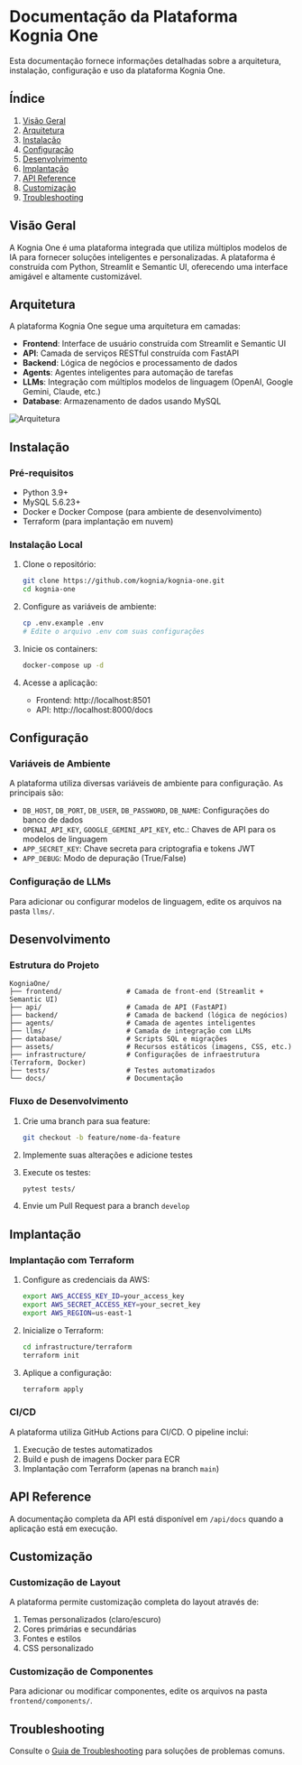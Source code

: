 # Documentação da Plataforma Kognia One

Esta documentação fornece informações detalhadas sobre a arquitetura, instalação, configuração e uso da plataforma Kognia One.

## Índice

1. [Visão Geral](#visão-geral)
2. [Arquitetura](#arquitetura)
3. [Instalação](#instalação)
4. [Configuração](#configuração)
5. [Desenvolvimento](#desenvolvimento)
6. [Implantação](#implantação)
7. [API Reference](#api-reference)
8. [Customização](#customização)
9. [Troubleshooting](#troubleshooting)

## Visão Geral

A Kognia One é uma plataforma integrada que utiliza múltiplos modelos de IA para fornecer soluções inteligentes e personalizadas. A plataforma é construída com Python, Streamlit e Semantic UI, oferecendo uma interface amigável e altamente customizável.

## Arquitetura

A plataforma Kognia One segue uma arquitetura em camadas:

- **Frontend**: Interface de usuário construída com Streamlit e Semantic UI
- **API**: Camada de serviços RESTful construída com FastAPI
- **Backend**: Lógica de negócios e processamento de dados
- **Agents**: Agentes inteligentes para automação de tarefas
- **LLMs**: Integração com múltiplos modelos de linguagem (OpenAI, Google Gemini, Claude, etc.)
- **Database**: Armazenamento de dados usando MySQL

![Arquitetura](./images/architecture.png)

## Instalação

### Pré-requisitos

- Python 3.9+
- MySQL 5.6.23+
- Docker e Docker Compose (para ambiente de desenvolvimento)
- Terraform (para implantação em nuvem)

### Instalação Local

1. Clone o repositório:
   ```bash
   git clone https://github.com/kognia/kognia-one.git
   cd kognia-one
   ```

2. Configure as variáveis de ambiente:
   ```bash
   cp .env.example .env
   # Edite o arquivo .env com suas configurações
   ```

3. Inicie os containers:
   ```bash
   docker-compose up -d
   ```

4. Acesse a aplicação:
   - Frontend: http://localhost:8501
   - API: http://localhost:8000/docs

## Configuração

### Variáveis de Ambiente

A plataforma utiliza diversas variáveis de ambiente para configuração. As principais são:

- `DB_HOST`, `DB_PORT`, `DB_USER`, `DB_PASSWORD`, `DB_NAME`: Configurações do banco de dados
- `OPENAI_API_KEY`, `GOOGLE_GEMINI_API_KEY`, etc.: Chaves de API para os modelos de linguagem
- `APP_SECRET_KEY`: Chave secreta para criptografia e tokens JWT
- `APP_DEBUG`: Modo de depuração (True/False)

### Configuração de LLMs

Para adicionar ou configurar modelos de linguagem, edite os arquivos na pasta `llms/`.

## Desenvolvimento

### Estrutura do Projeto

```
KogniaOne/
├── frontend/                # Camada de front-end (Streamlit + Semantic UI)
├── api/                     # Camada de API (FastAPI)
├── backend/                 # Camada de backend (lógica de negócios)
├── agents/                  # Camada de agentes inteligentes
├── llms/                    # Camada de integração com LLMs
├── database/                # Scripts SQL e migrações
├── assets/                  # Recursos estáticos (imagens, CSS, etc.)
├── infrastructure/          # Configurações de infraestrutura (Terraform, Docker)
├── tests/                   # Testes automatizados
└── docs/                    # Documentação
```

### Fluxo de Desenvolvimento

1. Crie uma branch para sua feature:
   ```bash
   git checkout -b feature/nome-da-feature
   ```

2. Implemente suas alterações e adicione testes

3. Execute os testes:
   ```bash
   pytest tests/
   ```

4. Envie um Pull Request para a branch `develop`

## Implantação

### Implantação com Terraform

1. Configure as credenciais da AWS:
   ```bash
   export AWS_ACCESS_KEY_ID=your_access_key
   export AWS_SECRET_ACCESS_KEY=your_secret_key
   export AWS_REGION=us-east-1
   ```

2. Inicialize o Terraform:
   ```bash
   cd infrastructure/terraform
   terraform init
   ```

3. Aplique a configuração:
   ```bash
   terraform apply
   ```

### CI/CD

A plataforma utiliza GitHub Actions para CI/CD. O pipeline inclui:

1. Execução de testes automatizados
2. Build e push de imagens Docker para ECR
3. Implantação com Terraform (apenas na branch `main`)

## API Reference

A documentação completa da API está disponível em `/api/docs` quando a aplicação está em execução.

## Customização

### Customização de Layout

A plataforma permite customização completa do layout através de:

1. Temas personalizados (claro/escuro)
2. Cores primárias e secundárias
3. Fontes e estilos
4. CSS personalizado

### Customização de Componentes

Para adicionar ou modificar componentes, edite os arquivos na pasta `frontend/components/`.

## Troubleshooting

Consulte o [Guia de Troubleshooting](./troubleshooting.md) para soluções de problemas comuns.